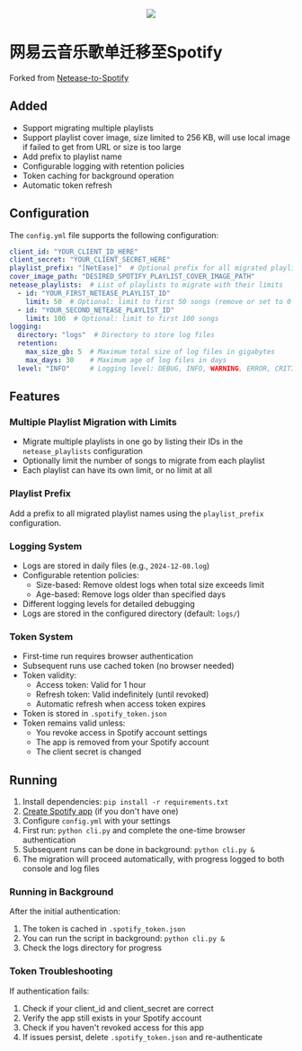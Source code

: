 <p align="center"><img src="assets/cover.png" /></p>

# 网易云音乐歌单迁移至Spotify

Forked from [Netease-to-Spotify](https://github.com/muyangye/Netease_To_Spotify)

## Added

- Support migrating multiple playlists
- Support playlist cover image, size limited to 256 KB, will use local image if failed to get from URL or size is too large
- Add prefix to playlist name
- Configurable logging with retention policies
- Token caching for background operation
- Automatic token refresh

## Configuration

The `config.yml` file supports the following configuration:

```yaml
client_id: "YOUR_CLIENT_ID_HERE"
client_secret: "YOUR_CLIENT_SECRET_HERE"
playlist_prefix: "[NetEase]"  # Optional prefix for all migrated playlists
cover_image_path: "DESIRED_SPOTIFY_PLAYLIST_COVER_IMAGE_PATH"
netease_playlists:  # List of playlists to migrate with their limits
  - id: "YOUR_FIRST_NETEASE_PLAYLIST_ID"
    limit: 50  # Optional: limit to first 50 songs (remove or set to 0 for no limit)
  - id: "YOUR_SECOND_NETEASE_PLAYLIST_ID"
    limit: 100  # Optional: limit to first 100 songs
logging:
  directory: "logs"  # Directory to store log files
  retention:
    max_size_gb: 5  # Maximum total size of log files in gigabytes
    max_days: 30    # Maximum age of log files in days
  level: "INFO"     # Logging level: DEBUG, INFO, WARNING, ERROR, CRITICAL
```

## Features

### Multiple Playlist Migration with Limits
- Migrate multiple playlists in one go by listing their IDs in the `netease_playlists` configuration
- Optionally limit the number of songs to migrate from each playlist
- Each playlist can have its own limit, or no limit at all

### Playlist Prefix
Add a prefix to all migrated playlist names using the `playlist_prefix` configuration.

### Logging System
- Logs are stored in daily files (e.g., `2024-12-08.log`)
- Configurable retention policies:
  - Size-based: Remove oldest logs when total size exceeds limit
  - Age-based: Remove logs older than specified days
- Different logging levels for detailed debugging
- Logs are stored in the configured directory (default: `logs/`)

### Token System
- First-time run requires browser authentication
- Subsequent runs use cached token (no browser needed)
- Token validity:
  - Access token: Valid for 1 hour
  - Refresh token: Valid indefinitely (until revoked)
  - Automatic refresh when access token expires
- Token is stored in `.spotify_token.json`
- Token remains valid unless:
  - You revoke access in Spotify account settings
  - The app is removed from your Spotify account
  - The client secret is changed

## Running
1. Install dependencies: `pip install -r requirements.txt`
2. [Create Spotify app](https://developer.spotify.com/documentation/web-api/concepts/apps) (if you don't have one)
3. Configure `config.yml` with your settings
4. First run: `python cli.py` and complete the one-time browser authentication
5. Subsequent runs can be done in background: `python cli.py &`
6. The migration will proceed automatically, with progress logged to both console and log files

### Running in Background
After the initial authentication:
1. The token is cached in `.spotify_token.json`
2. You can run the script in background: `python cli.py &`
3. Check the logs directory for progress

### Token Troubleshooting
If authentication fails:
1. Check if your client_id and client_secret are correct
2. Verify the app still exists in your Spotify account
3. Check if you haven't revoked access for this app
4. If issues persist, delete `.spotify_token.json` and re-authenticate

